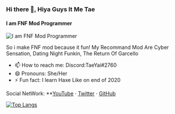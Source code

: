 ### Hi there 👋, Hiya Guys It Me Tae
#### I am FNF Mod Programmer
![I am FNF Mod Programmer](https://github.com/TaeYai/TaeYai/blob/main/github.png?raw=true)


So i make FNF mod because it fun!
My Recommand Mod Are Cyber Sensation, Dating Night Funkin, The Return Of Garcello


- 📫 How to reach me: Discord:TaeYai#2760 
- 😄 Pronouns: She/Her 
- ⚡ Fun fact: I learn Haxe Like on end of 2020 




Social NetWork: **[YouTube](https://www.youtube.com/c/TaeYai/) ⋅ [Twitter](https://twitter.com/Taeyai_) ⋅ [GitHub](https://github.com/TaeYai)

[![Top Langs](https://github-readme-stats.vercel.app/api/top-langs/?username=TaeYai)](https://github.com/anuraghazra/github-readme-stats)

